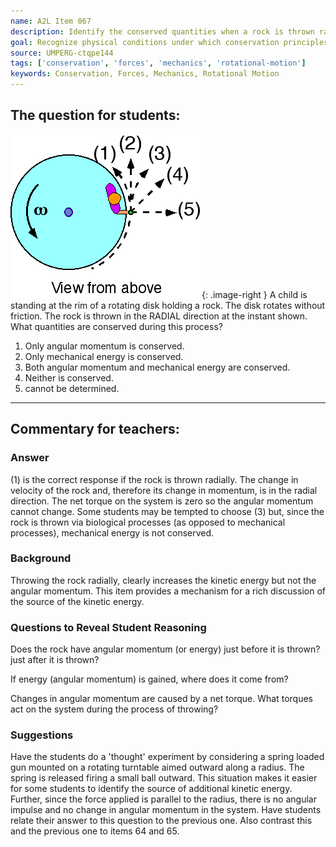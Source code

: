 ```yaml
---
name: A2L Item 067
description: Identify the conserved quantities when a rock is thrown radially from a rotating platform.
goal: Recognize physical conditions under which conservation principles hold.
source: UMPERG-ctqpe144
tags: ['conservation', 'forces', 'mechanics', 'rotational-motion']
keywords: Conservation, Forces, Mechanics, Rotational Motion
---
```


## The question for students:

![Item067_fig1.gif](../images/Item067_fig1.gif){: .image-right } A
child is standing at the rim of a rotating disk holding a rock.  The
disk rotates without friction.  The rock is thrown in the RADIAL
direction at the instant shown.  What quantities are conserved during
this process?

1. Only angular momentum is conserved.
2. Only mechanical energy is conserved.
3. Both angular momentum and mechanical energy are conserved.
4. Neither is conserved.
5. cannot be determined.


<hr/>

## Commentary for teachers:

### Answer

(1) is the correct response if the rock is thrown radially.  The change
in velocity of the rock and, therefore its change in momentum, is in the
radial direction.  The net torque on the system is zero so the angular
momentum cannot change.  Some students may be tempted to choose (3) but,
since the rock is thrown via biological processes (as opposed to
mechanical processes), mechanical energy is not conserved.

### Background

Throwing the rock radially, clearly increases the kinetic energy but not
the angular momentum.  This item provides a mechanism for a rich
discussion of the source of the kinetic energy.

### Questions to Reveal Student Reasoning

Does the rock have angular momentum (or energy) just before it is
thrown?  just after it is thrown?

If energy (angular momentum) is gained, where does it come from?

Changes in angular momentum are caused by a net torque.  What torques
act on the system during the process of throwing?

### Suggestions

Have the students do a 'thought' experiment by considering a spring
loaded gun mounted on a rotating turntable aimed outward along a radius.
 The spring is released firing a small ball outward.  This situation
makes it easier for some students to identify the source of additional
kinetic energy.  Further, since the force applied is parallel to the
radius, there is no angular impulse and no change in angular momentum in
the system. Have students relate their answer to this question to the
previous one.  Also contrast this and the previous one to items 64 and
65.
